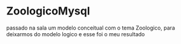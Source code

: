 # ZoologicoMysql
passado na sala um modelo conceitual com o tema Zoologico, para deixarmos do modelo logico e esse foi o meu resultado
